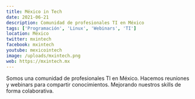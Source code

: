```yaml
---
title: México in Tech
date: 2021-06-21
description: Comunidad de profesionales TI en México
tags: ['Programación', 'Linux', 'Webinars', 'TI']
location: México
twitter: mxintech
facebook: mxintech
youtube: mexicointech
image: /uploads/mxintech.png
web: https://mxintech.mx
---
```


Somos una comunidad de profesionales TI en México. Hacemos reuniones y webinars para compartir conocimientos. Mejorando nuestros skills de forma colaborativa.